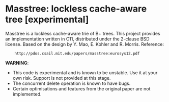 # Masstree: lockless cache-aware tree [experimental]

Masstree is a lockless cache-aware trie of B+ trees.  This project provides
an implementation written in C11, distributed under the 2-clause BSD license.
Based on the design by Y. Mao, E. Kohler and R. Morris.  Reference:

        http://pdos.csail.mit.edu/papers/masstree:eurosys12.pdf

**WARNING**:
- This code is experimental and is known to be unstable.  Use it at your own
risk.  Support is not provided at this stage.
- The concurrent delete operation is known to have bugs.
- Certain optimisations and features from the original paper are not
implemented.
